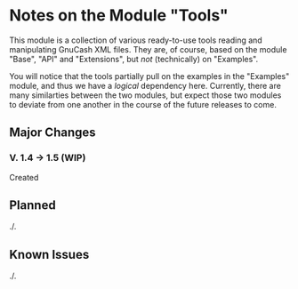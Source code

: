 # Notes on the Module "Tools"

This module is a collection of various ready-to-use tools reading and manipulating GnuCash XML files. They are, of course, based on the module "Base", "API" and "Extensions", but *not* (technically) on "Examples".

You will notice that the tools partially pull on the examples in the "Examples" module, and thus we have a *logical* dependency here. Currently, there are many similarties between the two modules, but expect those two modules to deviate from one another in the course of the future releases to come.

## Major Changes 
### V. 1.4 &rarr; 1.5 (WIP)
Created

## Planned
./.

## Known Issues
./.
